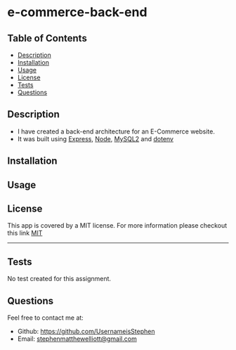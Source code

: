 # e-commerce-back-end


## Table of Contents
* [Description](#description)
* [Installation](#installation)
* [Usage](#usage)
* [License](#license)
* [Tests](#tests)
* [Questions](#questions)

## Description

* I have created a back-end architecture for an E-Commerce website.
* It was built using [Express](http://expressjs.com/), [Node](https://nodejs.org/en/), [MySQL2](https://www.npmjs.com/package/mysql) and [dotenv](https://www.npmjs.com/package/dotenv) 


## Installation




## Usage



## License

This app is covered by a MIT license. For more information please checkout this link [MIT](https://opensource.org/licenses/MIT)

---


## Tests


No test created for this assignment.



## Questions
Feel free to contact me at:
- Github: https://github.com/UsernameisStephen
- Email: stephenmatthewelliott@gmail.com
